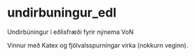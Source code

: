 # undirbuningur_edl
Undirbúningur í eðlisfræði fyrir nýnema VoN

Vinnur með Katex og fjölvalsspurningar virka (nokkurn veginn).
